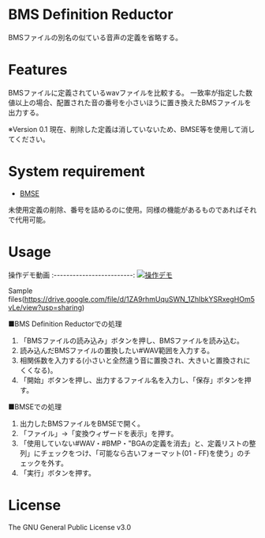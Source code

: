 # BMS Definition Reductor

BMSファイルの別名の似ている音声の定義を省略する。

# Features

BMSファイルに定義されているwavファイルを比較する。
一致率が指定した数値以上の場合、配置された音の番号を小さいほうに置き換えたBMSファイルを出力する。

※Version 0.1 現在、削除した定義は消していないため、BMSE等を使用して消してください。

# System requirement
- [BMSE](http://ucn.tokonats.net/software/bmse/)

未使用定義の削除、番号を詰めるのに使用。同様の機能があるものであればそれで代用可能。


# Usage

操作デモ動画
:-------------------------:
[![操作デモ](http://img.youtube.com/vi/_MTTS2_fP44/0.jpg)](https://www.youtube.com/watch?v=_MTTS2_fP44)

Sample files(https://drive.google.com/file/d/1ZA9rhmUquSWN_1ZhIbkYSRxegHOm5vLe/view?usp=sharing)


■BMS Definition Reductorでの処理
1. 「BMSファイルの読み込み」ボタンを押し、BMSファイルを読み込む。
1.  読み込んだBMSファイルの置換したい#WAV範囲を入力する。
1.  相関係数を入力する(小さいと全然違う音に置換され、大きいと置換されにくくなる)。
1. 「開始」ボタンを押し、出力するファイル名を入力し、「保存」ボタンを押す。

■BMSEでの処理
1.  出力したBMSファイルをBMSEで開く。
1. 「ファイル」→「変換ウィザードを表示」を押す。
1. 「使用していない#WAV・#BMP・"BGAの定義を消去」と、定義リストの整列」にチェックをつけ、「可能なら古いフォーマット(01 - FF)を使う」のチェックを外す。
1. 「実行」ボタンを押す。

# License

The GNU General Public License v3.0
